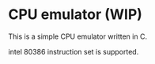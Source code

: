 # CPU emulator (WIP)
This is a simple CPU emulator written in C.

intel 80386 instruction set is supported.